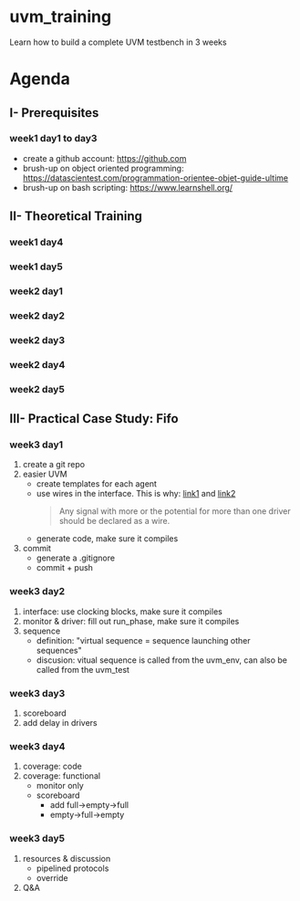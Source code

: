 # uvm_training
Learn how to build a complete UVM testbench in 3 weeks

# Agenda
## I- Prerequisites
### week1 day1 to day3
- create a github account: https://github.com
- brush-up on object oriented programming: https://datascientest.com/programmation-orientee-objet-guide-ultime
- brush-up on bash scripting: https://www.learnshell.org/

## II- Theoretical Training
### week1 day4

### week1 day5

### week2 day1

### week2 day2

### week2 day3

### week2 day4

### week2 day5

## III- Practical Case Study: Fifo
### week3 day1
  1. create a git repo
  2. easier UVM
      - create templates for each agent
      - use wires in the interface. This is why: [link1](https://verificationacademy.com/forums/systemverilog/wire-vs.-logic-sv-interface) and [link2](https://blogs.sw.siemens.com/verificationhorizons/2013/05/03/wire-vs-reg/)
          > Any signal with more or the potential for more than one driver should be declared as a wire.
      - generate code, make sure it compiles
  3. commit
      - generate a .gitignore
      - commit + push

### week3 day2
  1. interface: use clocking blocks, make sure it compiles
  2. monitor & driver: fill out run_phase, make sure it compiles
  3. sequence
      - definition: "virtual sequence = sequence launching other sequences"
      - discusion: vitual sequence is called from the uvm_env, can also be called from the uvm_test

### week3 day3
  1. scoreboard
  2. add delay in drivers

### week3 day4
  1. coverage: code
  2. coverage: functional
      - monitor only
      - scoreboard
          - add full->empty->full
          - empty->full->empty

### week3 day5
  1. resources & discussion
      - pipelined protocols
      - override
  2. Q&A
